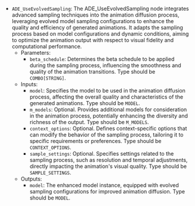 - `ADE_UseEvolvedSampling`: The ADE_UseEvolvedSampling node integrates advanced sampling techniques into the animation diffusion process, leveraging evolved model sampling configurations to enhance the quality and efficiency of generated animations. It adapts the sampling process based on model configurations and dynamic conditions, aiming to optimize the animation output with respect to visual fidelity and computational performance.
    - Parameters:
        - `beta_schedule`: Determines the beta schedule to be applied during the sampling process, influencing the smoothness and quality of the animation transitions. Type should be `COMBO[STRING]`.
    - Inputs:
        - `model`: Specifies the model to be used in the animation diffusion process, affecting the overall quality and characteristics of the generated animations. Type should be `MODEL`.
        - `m_models`: Optional. Provides additional models for consideration in the animation process, potentially enhancing the diversity and richness of the output. Type should be `M_MODELS`.
        - `context_options`: Optional. Defines context-specific options that can modify the behavior of the sampling process, tailoring it to specific requirements or preferences. Type should be `CONTEXT_OPTIONS`.
        - `sample_settings`: Optional. Specifies settings related to the sampling process, such as resolution and temporal adjustments, directly impacting the animation's visual quality. Type should be `SAMPLE_SETTINGS`.
    - Outputs:
        - `model`: The enhanced model instance, equipped with evolved sampling configurations for improved animation diffusion. Type should be `MODEL`.

